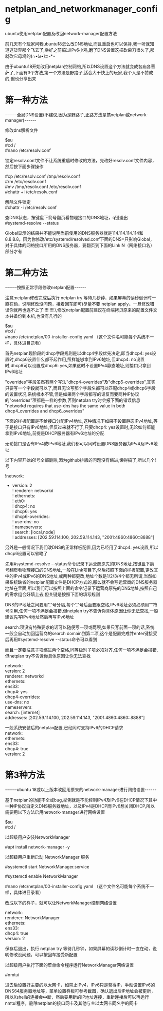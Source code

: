 # netplan_and_networkmanager_config  
ubuntu使用netplan配置及改回network-manager配置方法  
  
前几天有个玩家问我ubuntu18怎么改DNS地址,而且重启也可以保持,我一听就知道这货奔那个飞去了,幸好之前搞过IPv6小鸡,磨了DNS设置这把砍柴刀很久了,那就砍它母鸡的(∩•̀ω•́)⊃-*⋆  
  
由于ubuntu18开始改用netplan控制网络,所以DNS设置这个方法就变成各庙各菩萨了,下面有3个方法,第一个方法是野路子,适合大干快上的玩家,我个人是不赞成的,但也分享出来  
   
# 第一种方法   
   
------全局DNS设置(不建议,因为是野路子,正路方法是搞netplan或network-manager)------   
   
修改dns解析文件   
   
$su   
#cd /  
#nano /etc/resolv.conf  
   
锁定resolv.conf文件不让系统重启时修改的方法，先改好resolv.conf文件内容，然后按下面步骤操作  
   
#cp /etc/resolv.conf /tmp/resolv.conf   
#rm /etc/resolv.conf  
#mv /tmp/resolv.conf /etc/resolv.conf  
#chattr +i /etc/resolv.conf  
  
解除文件锁定  
#chattr -i /etc/resolv.conf  
  
查DNS状态，按键盘下箭号翻页看物理接口的DNS地址，q键退出  
#systemd-resolve --status  
  
Global显示的结果并不能说明当前使用的DNS服务器就是114.114.114.114和8.8.8.8，因为你修改/etc/systemd/resolved.conf下面的DNS=只影响Global，对于具体的网络接口所用的DNS服务器，要翻页到下面的Link N（网络接口名）部分才有  
  
# 第二种方法  
  
------按照正常手段修改netplan配置------   
   
注意:netplan修改完成后执行 netplan try 等待几秒钟，如果屏幕的读秒倒计时一直在动，说明修改没问题，接着回车即可(尽量不要 netplan apply，一旦修改错误你就再也连不上了!!!!!!!!!),修改netplan配置前建议在终端拷贝原来的配置文件文本并备份到本机,也没有几行的    
  
$su  
#cd /  
#nano /etc/netplan/00-installer-config.yaml （这个文件名可能每个系统不一样，具体进目录看）  
  
首先netplan现阶段的dhcp字段规则是以dhcp4字段优先决定,即当dhcp4: yes设置时,dhcp6设置什么都不起作用,照样能够拿到IPv6地址,但dhcp4: no设置时,dhcp6可以设置成dhcp6: yes,如果这时不设置IPv4静态地址,则接口只拿到IPv6地址  
  
"overrides"字段虽然有两个写法"dhcp4-overrides"及"dhcp6-overrides",其实只要写一个字段就可以了,而且无论写那个字段名都可以匹配dhcp4或dhcp6字段的设置状况,系统根本不管,但是如果两个字段都写的话反而要两种IP协议的"overrides"项都是一样的参数,否则netplan try时会报下面的错误信息  
"networkd requires that use-dns has the same value in both dhcp4_overrides and dhcp6_overrides"  
  
下面的样板配置是不给接口分配IPv4地址,这种情况下如果不设置静态IPv4地址,等于是接口只有IPv6地址,但反过来就不行了,只要dhcp4: yes设置时,无论如何都能拿到IPv6地址,前提是DHCP服务器有IPv6地址的分配  
  
无论接口是否有IPv4或IPv6地址,我们都可以同时设置DNS服务器为IPv4及IPv6地址  
  
以下内容开始的!号全部删除,因为github排版的问题没有缩进,懒得搞了,所以几个!号

!network:  
*  version: 2  
!  renderer: networkd  
!  ethernets:  
!    eth0:  
!      dhcp4: no  
!      dhcp6: yes  
!      dhcp6-overrides:  
!        use-dns: no  
!      nameservers:  
!        search: [local,node]  
!        addresses: [202.59.114.100, 202.59.114.143, "2001:4860:4860::8888"]  
  
另外是一般情况下我们改DNS的正常样板配置,因为已经用了dhcp4: yes设置,所以dhcp6设置可以省略了  
  
先用#systemd-resolve --status命令记录下运营商原先的DNS地址,按键盘下箭号翻页看物理接口的DNS地址,一般在Link项目下,然后按照下面的样板配置,更改其中的IPv4或IPv6的DNS地址,或两种都更改,地址个数是1/2/3/4个都无所谓,当然如果系统缺省的netplan配置文件是DHCP方式的,那么就不会写运营商的DNS服务器地址在里面,所以我们可以按照上面的命令记录下运营商原先的DNS地址,按照自己的需求组合好填上去,但关键是按照下面的填写规则  
  
DNS的IP地址之间要用","号分隔,每个","号后面要跟空格,IPv6地址必须必须用""符号引用,任何一项不满足会报错,但netplan try不告诉你具体原因让你无法查找,一般建议先写IPv4地址然后再写IPv6地址  
  
search:项没有特殊要求的话可以随便写一项或两项,如果只写前面一项的话,系统一般会自动加回运营商的search domain到第二项,这个是配置完成并enter键接受后再用#systemd-resolve --status命令可以看到  
  
而且一定要注意子项缩进两个空格,同等级别子项必须对齐,任何一项不满足会报错,但netplan try不告诉你具体原因让你无法查找  
  
network:  
  version: 2  
  renderer: networkd  
  ethernets:  
    ens33:  
      dhcp4: yes  
      dhcp4-overrides:  
        use-dns: no  
      nameservers:  
        search: [internet]  
        addresses: [202.59.114.100, 202.59.114.143, "2001:4860:4860::8888"]  
  
一般系统安装后的netplan配置,已经同时支持IPv6的DHCP请求  
network:  
  ethernets:  
    ens33:  
      dhcp4: true  
  version: 2  
  
 # 第3种方法
 
------ubuntu 18或以上版本改回用原来的network-manager进行网络设置------  
  
基于netplan的功能不全或bug,举例就是不能控制IPv4及IPv6在DHCP情况下其中一种IP协议自定义DNS服务器地址，以及IPv4是DHCP而IPv6想关闭DHCP,所以需要用以下方法启用network-manager进行网络设置  
  
$su  
#cd /  
  
以超级用户安装NetworkManager  
  
#apt install network-manager -y  
  
以超级用户重新启动 NetworkManager 服务  
  
#systemctl start NetworkManager.service  
  
#systemctl enable NetworkManager  
  
#nano /etc/netplan/00-installer-config.yaml （这个文件名可能每个系统不一样，具体进目录看）  
  
改成以下的样子，就可以让NetworkManager控制网络设置  
  
network:  
  renderer: NetworkManager  
  ethernets:  
    ens33:  
      dhcp4: true  
  version: 2  
  
保存后退出，执行 netplan try 等待几秒钟，如果屏幕的读秒倒计时一直在动，说明修改没问题，可以按回车接受新配置  
  
以超级用户执行下面的菜单命令程序运行NetworkManager网络设置  
  
#nmtui  
  
进去后设置好主要的以太网卡，如禁止IPv4，IPv6只是获得IP，手动设置IPv6的DNS64服务器地址等，菜单设置样板可参考截图，确认退出后IP地址会被更新，所以Xshell的连接会中断，然后要用新的IP地址连接，重新连接后可以再运行nmtui程序，删除netplan的接口网卡及其他与主以太网卡同名字的网卡  
  






